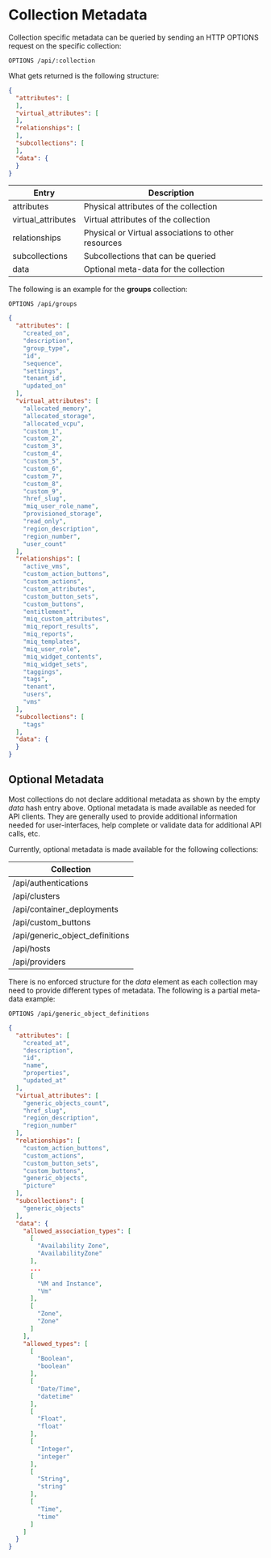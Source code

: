# Collection Metadata

Collection specific metadata can be queried by sending an HTTP OPTIONS
request on the specific collection:

    OPTIONS /api/:collection

What gets returned is the following structure:

``` json
{
  "attributes": [
  ],
  "virtual_attributes": [
  ],
  "relationships": [
  ],
  "subcollections": [
  ],
  "data": {
  }
}
```

| Entry               | Description                                         |
| ------------------- | --------------------------------------------------- |
| attributes          | Physical attributes of the collection               |
| virtual\_attributes | Virtual attributes of the collection                |
| relationships       | Physical or Virtual associations to other resources |
| subcollections      | Subcollections that can be queried                  |
| data                | Optional meta-data for the collection               |

The following is an example for the **groups** collection:

    OPTIONS /api/groups

``` json
{
  "attributes": [
    "created_on",
    "description",
    "group_type",
    "id",
    "sequence",
    "settings",
    "tenant_id",
    "updated_on"
  ],
  "virtual_attributes": [
    "allocated_memory",
    "allocated_storage",
    "allocated_vcpu",
    "custom_1",
    "custom_2",
    "custom_3",
    "custom_4",
    "custom_5",
    "custom_6",
    "custom_7",
    "custom_8",
    "custom_9",
    "href_slug",
    "miq_user_role_name",
    "provisioned_storage",
    "read_only",
    "region_description",
    "region_number",
    "user_count"
  ],
  "relationships": [
    "active_vms",
    "custom_action_buttons",
    "custom_actions",
    "custom_attributes",
    "custom_button_sets",
    "custom_buttons",
    "entitlement",
    "miq_custom_attributes",
    "miq_report_results",
    "miq_reports",
    "miq_templates",
    "miq_user_role",
    "miq_widget_contents",
    "miq_widget_sets",
    "taggings",
    "tags",
    "tenant",
    "users",
    "vms"
  ],
  "subcollections": [
    "tags"
  ],
  "data": {
  }
}
```

## Optional Metadata

Most collections do not declare additional metadata as shown by the
empty *data* hash entry above. Optional metadata is made available as
needed for API clients. They are generally used to provide additional
information needed for user-interfaces, help complete or validate data
for additional API calls, etc.

Currently, optional metadata is made available for the following
collections:

| Collection                        |
| --------------------------------- |
| /api/authentications              |
| /api/clusters                     |
| /api/container\_deployments       |
| /api/custom\_buttons              |
| /api/generic\_object\_definitions |
| /api/hosts                        |
| /api/providers                    |

There is no enforced structure for the *data* element as each collection
may need to provide different types of metadata. The following is a
partial meta-data example:

``` data
OPTIONS /api/generic_object_definitions
```

``` json
{
  "attributes": [
    "created_at",
    "description",
    "id",
    "name",
    "properties",
    "updated_at"
  ],
  "virtual_attributes": [
    "generic_objects_count",
    "href_slug",
    "region_description",
    "region_number"
  ],
  "relationships": [
    "custom_action_buttons",
    "custom_actions",
    "custom_button_sets",
    "custom_buttons",
    "generic_objects",
    "picture"
  ],
  "subcollections": [
    "generic_objects"
  ],
  "data": {
    "allowed_association_types": [
      [
        "Availability Zone",
        "AvailabilityZone"
      ],
      ...
      [
        "VM and Instance",
        "Vm"
      ],
      [
        "Zone",
        "Zone"
      ]
    ],
    "allowed_types": [
      [
        "Boolean",
        "boolean"
      ],
      [
        "Date/Time",
        "datetime"
      ],
      [
        "Float",
        "float"
      ],
      [
        "Integer",
        "integer"
      ],
      [
        "String",
        "string"
      ],
      [
        "Time",
        "time"
      ]
    ]
  }
}
```
